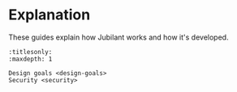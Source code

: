 # Explanation

These guides explain how Jubilant works and how it's developed.

```{toctree}
:titlesonly:
:maxdepth: 1

Design goals <design-goals>
Security <security>
```

